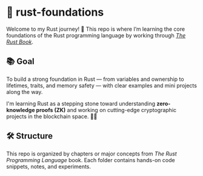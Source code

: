 # 🦀 rust-foundations

Welcome to my Rust journey! 🚀 This repo is where I’m learning the core foundations of the Rust programming language by working through [_The Rust Book_](https://doc.rust-lang.org/book/).

## 📚 Goal

To build a strong foundation in Rust — from variables and ownership to lifetimes, traits, and memory safety — with clear examples and mini projects along the way.

I'm learning Rust as a stepping stone toward understanding **zero-knowledge proofs (ZK)** and working on cutting-edge cryptographic projects in the blockchain space. 🧠💫

## 🛠️ Structure

This repo is organized by chapters or major concepts from _The Rust Programming Language_ book. Each folder contains hands-on code snippets, notes, and experiments.

